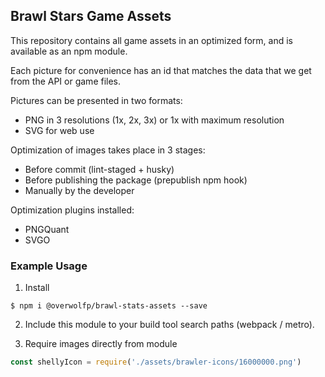 ## Brawl Stars Game Assets

This repository contains all game assets in an optimized form, and is available as an npm module. 

Each picture for convenience has an id that matches the data that we get from the API or game files. 

Pictures can be presented in two formats:

- PNG in 3 resolutions (1x, 2x, 3x) or 1x with maximum resolution
- SVG for web use

Optimization of images takes place in 3 stages:

- Before commit (lint-staged + husky)
- Before publishing the package (prepublish npm hook)
- Manually by the developer

Optimization plugins installed:

- PNGQuant
- SVGO

### Example Usage

1. Install 

```
$ npm i @overwolfp/brawl-stats-assets --save
```

2. Include this module to your build tool search paths (webpack / metro).

3. Require images directly from module

```js
const shellyIcon = require('./assets/brawler-icons/16000000.png')
```